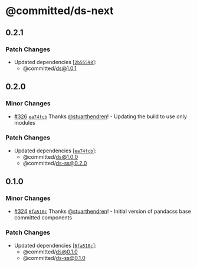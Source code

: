 # @committed/ds-next

## 0.2.1

### Patch Changes

- Updated dependencies [[`2b55598`](https://github.com/commitd/components/commit/2b5559815ba96ab6e3e25e5418ecd639f7fb485e)]:
  - @committed/ds@1.0.1

## 0.2.0

### Minor Changes

- [#326](https://github.com/commitd/components/pull/326) [`ea74fcb`](https://github.com/commitd/components/commit/ea74fcbaaf556e024e23ace4e5e82a33033a0792) Thanks [@stuarthendren](https://github.com/stuarthendren)! - Updating the build to use only modules

### Patch Changes

- Updated dependencies [[`ea74fcb`](https://github.com/commitd/components/commit/ea74fcbaaf556e024e23ace4e5e82a33033a0792)]:
  - @committed/ds@1.0.0
  - @committed/ds-ss@0.2.0

## 0.1.0

### Minor Changes

- [#324](https://github.com/commitd/components/pull/324) [`6fa510c`](https://github.com/commitd/components/commit/6fa510cdc55a18aec4de39e2b9f816875a1f6760) Thanks [@stuarthendren](https://github.com/stuarthendren)! - Initial version of pandacss base committed components

### Patch Changes

- Updated dependencies [[`6fa510c`](https://github.com/commitd/components/commit/6fa510cdc55a18aec4de39e2b9f816875a1f6760)]:
  - @committed/ds@0.1.0
  - @committed/ds-ss@0.1.0
